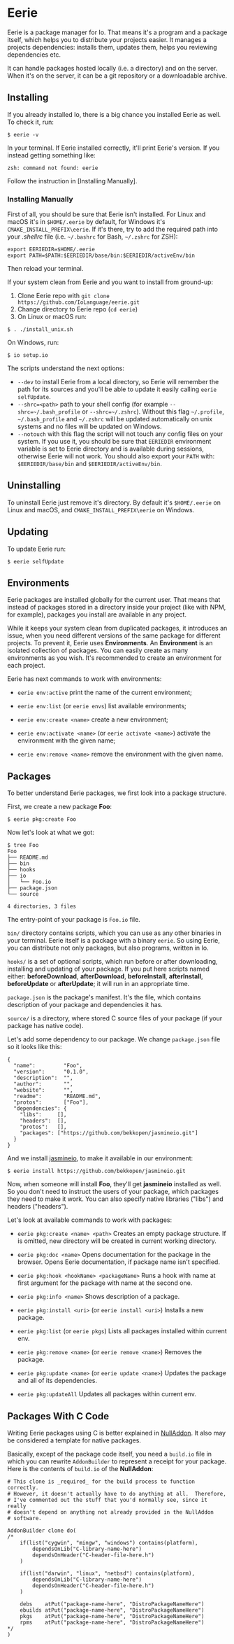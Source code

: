 # Eerie

Eerie is a package manager for Io. That means it's a program and a package
itself, which helps you to distribute your projects easier. It manages a
projects dependencies: installs them, updates them, helps you reviewing
dependencies etc.

It can handle packages hosted locally (i.e. a directory) and on the server. When
it's on the server, it can be a git repository or a downloadable archive.




## Installing

If you already installed Io, there is a big chance you installed Eerie as well.
To check it, run:

```
$ eerie -v
```

In your terminal. If Eerie installed correctly, it'll print Eerie's version. If
you instead getting something like:

```
zsh: command not found: eerie
```

Follow the instruction in [Installing Manually].


### Installing Manually

First of all, you should be sure that Eerie isn't installed. For Linux and macOS
it's in `$HOME/.eerie` by default, for Windows it's
`CMAKE_INSTALL_PREFIX\eerie`. If it's there, try to add the required path into
your *.shellrc* file (i.e. `~/.bashrc` for Bash, `~/.zshrc` for ZSH):

```
export EERIEDIR=$HOME/.eerie
export PATH=$PATH:$EERIEDIR/base/bin:$EERIEDIR/activeEnv/bin
```
    
Then reload your terminal.

If your system clean from Eerie and you want to install from ground-up:

1. Clone Eerie repo with `git clone https://github.com/IoLanguage/eerie.git`
2. Change directory to Eerie repo (`cd eerie`)
3. On Linux or macOS run:
```
$ . ./install_unix.sh
```

On Windows, run:

```
$ io setup.io
```

The scripts understand the next options:

- `--dev` to install Eerie from a local directory, so Eerie will remember the
  path for its sources and you'll be able to update it easily calling `eerie
  selfUpdate`.
- `--shrc=<path>` path to your shell config (for example
  `--shrc=~/.bash_profile` or `--shrc=~/.zshrc`). Without this flag
  `~/.profile`, `~/.bash_profile` and `~/.zshrc` will be updated automatically
  on unix systems and no files will be updated on Windows.
- `--notouch` with this flag the script will not touch any config files on your
  system. If you use it, you should be sure that `EERIEDIR` environment variable
  is set to Eerie directory and is available during sessions, otherwise Eerie
  will not work. You should also export your `PATH` with: `$EERIEDIR/base/bin`
  and `$EERIEDIR/activeEnv/bin`.




## Uninstalling

To uninstall Eerie just remove it's directory. By default it's `$HOME/.eerie` on
Linux and macOS, and `CMAKE_INSTALL_PREFIX\eerie` on Windows.




## Updating

To update Eerie run:

```
$ eerie selfUpdate
```




## Environments

Eerie packages are installed globally for the current user. That means that
instead of packages stored in a directory inside your project (like with NPM,
for example), packages you install are available in any project.

While it keeps your system clean from duplicated packages, it introduces an
issue, when you need different versions of the same package for different
projects. To prevent it, Eerie uses **Environments**. An **Environment** is an
isolated collection of packages. You can easily create as many environments as
you wish. It's recommended to create an environment for each project.

Eerie has next commands to work with environments:

- `eerie env:active`
  print the name of the current environment;
  
- `eerie env:list` (or `eerie envs`) 
  list available environments;

- `eerie env:create <name>` 
  create a new environment;

- `eerie env:activate <name>` (or `eerie activate <name>`)
  activate the environment with the given name;

- `eerie env:remove <name>`
  remove the environment with the given name.




## Packages

To better understand Eerie packages, we first look into a package structure.

First, we create a new package **Foo**:

```
$ eerie pkg:create Foo
```

Now let's look at what we got:
```
$ tree Foo
Foo
├── README.md
├── bin
├── hooks
├── io
│   └── Foo.io
├── package.json
└── source

4 directories, 3 files
```

The entry-point of your package is `Foo.io` file.

`bin/` directory contains scripts, which you can use as any other binaries in
your terminal. Eerie itself is a package with a binary `eerie`. So using Eerie,
you can distribute not only packages, but also programs, written in Io.

`hooks/` is a set of optional scripts, which run before or after downloading,
installing and updating of your package. If you put here scripts named either:
**beforeDownload**, **afterDownload**, **beforeInstall**, **afterInstall**,
**beforeUpdate** or **afterUpdate**; it will run in an appropriate time.

`package.json` is the package's manifest. It's the file, which contains
description of your package and dependencies it has.

`source/` is a directory, where stored C source files of your package (if your
package has native code).

Let's add some dependency to our package. We change `package.json` file so it
looks like this:

```
{
  "name":         "Foo",
  "version":      "0.1.0",
  "description":  "",
  "author":       "",
  "website":      "",
  "readme":       "README.md",
  "protos":       ["Foo"],
  "dependencies": {
    "libs":     [],
    "headers":  [],
    "protos":   [],
    "packages": ["https://github.com/bekkopen/jasmineio.git"]
  }
}
```

And we install [jasmineio](https://github.com/bekkopen/jasmineio), to make it
available in our environment:

```
$ eerie install https://github.com/bekkopen/jasmineio.git
```

Now, when someone will install **Foo**, they'll get **jasmineio** installed as
well. So you don't need to instruct the users of your package, which packages
they need to make it work. You can also specify native libraries ("libs") and
headers ("headers").

Let's look at available commands to work with packages:

- `eerie pkg:create <name> <path>`
  Creates an empty package structure. If <path> is omitted, new directory will
  be created in current working directory.

- `eerie pkg:doc <name>`
  Opens documentation for the package in the browser.
  Opens Eerie documentation, if package name isn't specified.

- `eerie pkg:hook <hookName> <packageName>`
  Runs a hook with name at first argument for the package with name at the
  second one.

- `eerie pkg:info <name>`
  Shows description of a package.

- `eerie pkg:install <uri>` (or `eerie install <uri>`)
  Installs a new package.

- `eerie pkg:list` (or `eerie pkgs`)
  Lists all packages installed within current env.

- `eerie pkg:remove <name>` (or `eerie remove <name>`)
  Removes the package.

- `eerie pkg:update <name>` (or `eerie update <name>`)
  Updates the package and all of its dependencies.

- `eerie pkg:updateAll`
  Updates all packages within current env.




## Packages With C Code

Writing Eerie packages using C is better explained in
[NullAddon](https://github.com/IoLanguage/NullAddon). It also may be considered
a template for native packages.

Basically, except of the package code itself, you need a `build.io` file in
which you can rewrite `AddonBuilder` to represent a receipt for your package.
Here is the contents of `build.io` of the **NullAddon**:

```Io
# This clone is _required_ for the build process to function correctly.
# However, it doesn't actually have to do anything at all.  Therefore,
# I've commented out the stuff that you'd normally see, since it really
# doesn't depend on anything not already provided in the NullAddon
# software.

AddonBuilder clone do(
/*
 	if(list("cygwin", "mingw", "windows") contains(platform),
 		dependsOnLib("C-library-name-here")
 		dependsOnHeader("C-header-file-here.h")
 	)
 
 	if(list("darwin", "linux", "netbsd") contains(platform),
 		dependsOnLib("C-library-name-here")
 		dependsOnHeader("C-header-file-here.h")
 	)
 
 	debs    atPut("package-name-here", "DistroPackageNameHere")
 	ebuilds atPut("package-name-here", "DistroPackageNameHere")
 	pkgs    atPut("package-name-here", "DistroPackageNameHere")
 	rpms    atPut("package-name-here", "DistroPackageNameHere")
*/
)
```
